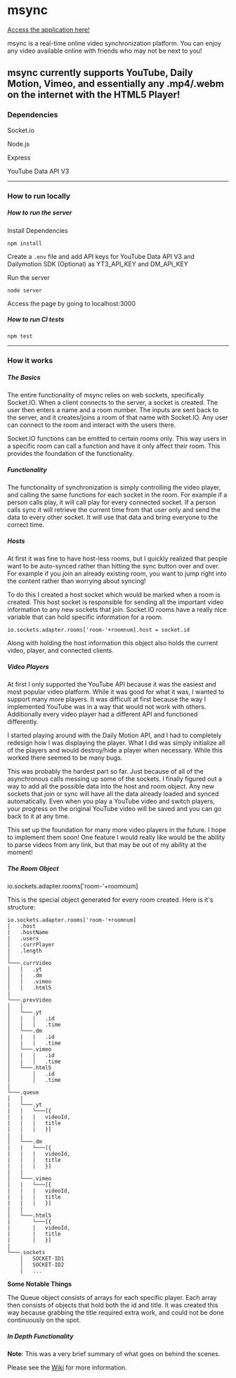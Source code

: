 # msync
[Access the application here!](https://https://bijaya-cc-assignment.appspot.com/)

msync is a real-time online video synchronization platform. You can enjoy any video available online with friends who may not be next to you!

msync currently supports YouTube, Daily Motion, Vimeo, and essentially any .mp4/.webm on the internet with the HTML5 Player!
---

### Dependencies

Socket.io

Node.js

Express

YouTube Data API V3

---

### How to run locally

##### How to run the server

Install Dependencies
```
npm install
```

Create a `.env` file and add API keys for YouTube Data API V3 and Dailymotion SDK (Optional) as YT3_API_KEY and DM_API_KEY

Run the server
```
node server
```

Access the page by going to localhost:3000

##### How to run CI tests

```
npm test
```

---

### How it works

##### The Basics

The entire functionality of msync relies on web sockets, specifically
Socket.IO. When a client connects to the server, a socket is created. The user
then enters a name and a room number. The inputs are sent back to the server, and
it creates/joins a room of that name with Socket.IO. Any user can connect to the
room and interact with the users there.

Socket.IO functions can be emitted to certain rooms only. This way users in a
specific room can call a function and have it only affect their room. This
provides the foundation of the functionality.

##### Functionality

The functionality of synchronization is simply controlling the video player, and
calling the same functions for each socket in the room. For example if a person
calls play, it will call play for every connected socket. If a person calls sync
it will retrieve the current time from that user only and send the data to every
other socket. It will use that data and bring everyone to the correct time.

##### Hosts

At first it was fine to have host-less rooms, but I quickly realized
that people want to be auto-synced rather than hitting the sync button over
and over. For example if you join an already existing room, you want to jump
right into the content rather than worrying about syncing!

To do this I created a host socket which would be marked when a room is created.
This host socket is responsible for sending all the important video information
to any new sockets that join. Socket.IO rooms have a really nice variable that
can hold specific information for a room.

```
io.sockets.adapter.rooms['room-'+roomnum].host = socket.id
```

Along with holding the host information this object also holds the current
video, player, and connected clients.

##### Video Players

At first I only supported the YouTube API because it was the easiest and most
popular video platform. While it was good for what it was, I wanted to support
many more players. It was difficult at first because the way I implemented
YouTube was in a way that would not work with others. Additionally every
video player had a different API and functioned differently.

I started playing around with the Daily Motion API, and I had to completely
redesign how I was displaying the player. What I did was simply initialize all
of the players and would destroy/hide a player when necessary. While this worked
there seemed to be many bugs.

This was probably the hardest part so far. Just because of all of the
asynchronous calls messing up some of the sockets. I finally figured out a way
to add all the possible data into the host and room object. Any new sockets that
join or sync will have all the data already loaded and synced automatically.
Even when you play a YouTube video and switch players, your progress on the
original YouTube video will be saved and you can go back to it at any time.

This set up the foundation for many more video players in the future. I hope to
implement them soon! One feature I would really like would be the ability to
parse videos from any link, but that may be out of my ability at the moment!


##### The Room Object

io.sockets.adapter.rooms['room-'+roomnum]

This is the special object generated for every room created. Here is it's structure:

```
io.sockets.adapter.rooms['room-'+roomnum]
│   .host
|   .hostName
|   .users
│   .currPlayer
|   .length
│
└───.currVideo
│   |   .yt
│   |   .dm
│   |   .vimeo
│   |   .html5
|
└───.prevVideo
│   │
│   └───.yt
│   |   |   .id
│   |   |   .time
│   └───.dm
│   |   |   .id
│   |   |   .time
│   └───.vimeo
│   |   │   .id
│   |   │   .time
│   └───.html5
│       │   .id
│       │   .time
|
└───.queue
│   |
|   └───.yt
|   |   └───[{
|   |   |   videoId,
|   |   |   title
|   |   |   }]
|   |
│   └───.dm
|   |   └───[{
|   |   |   videoId,
|   |   |   title
|   |   |   }]
|   |
│   └───.vimeo
|   |   └───[{
|   |   |   videoId,
|   |   |   title
|   |   |   }]
|   |
│   └───.html5
|       └───[{
|       |   videoId,
|       |   title
|       |   }]
|
└───.sockets
    │   SOCKET-ID1
    │   SOCKET-ID2
    |   ...
```

**Some Notable Things**

The Queue object consists of arrays for each specific player. Each array then
consists of objects that hold both the id and title. It was created this way because
grabbing the title required extra work, and could not be done continuously on the spot.

##### In Depth Functionality

**Note**: This was a very brief summary of what goes on behind the scenes.

Please see the [Wiki](https://github.com/BijayaDas/msync/wiki) for more
information.
